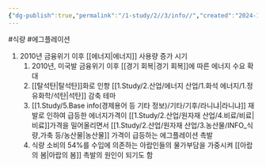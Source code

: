 ```yaml
---
{"dg-publish":true,"permalink":"/1-study/2//3/info//","created":"2024-11-20T21:02:28.930+09:00","updated":"2025-06-26T15:33:12.333+09:00"}
---
```


#식량 #에그플레이션


1. 2010년 금융위기 이후 [[에너지\|에너지]] 사용량 증가 시기
	1. 2010년, 미국발 금융위기 이후 [[경기 회복\|경기 회복]]에 따른 에너지 수요 확대
	2. [[탈석탄\|탈석탄]]화로 인항 [[1.Study/2.산업/에너지 산업/1.화석 에너지/1.정유화학/석탄\|석탄]] 감축 테마
	3. [[1.Study/5.Base info(경제용어 등 기타 정보)/기타/기후/라니냐\|라니냐]] 재발로 인하여 급등한 에너지가격이 [[1.Study/2.산업/원자재 산업/4.비료/비료\|비료]]가격을 밀어올리면서 [[1.Study/2.산업/원자재 산업/3.농산물/INFO_식량,가축 등/농산물\|농산물]] 가격이 급등하는 에그플레이션 촉발
	4. 식량 소비의 54%를 수입에 의존하는 아랍인들의 물가부담을 가중시켜 [[아랍의 봄\|아랍의 봄]] 촉발의 원인이 되기도 함